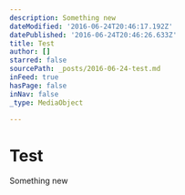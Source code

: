 ```yaml
---
description: Something new
dateModified: '2016-06-24T20:46:17.192Z'
datePublished: '2016-06-24T20:46:26.633Z'
title: Test
author: []
starred: false
sourcePath: _posts/2016-06-24-test.md
inFeed: true
hasPage: false
inNav: false
_type: MediaObject

---
```

# Test

Something new